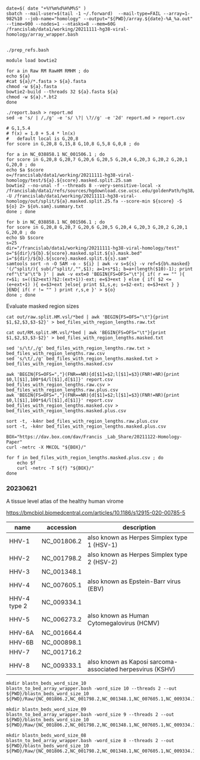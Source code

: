 



```

date=$( date "+%Y%m%d%H%M%S" )
sbatch --mail-user=$(tail -1 ~/.forward)  --mail-type=FAIL --array=1-982%10 --job-name="homology" --output="${PWD}/array.${date}-%A_%a.out" --time=900 --nodes=1 --ntasks=8 --mem=60G /francislab/data1/working/20211111-hg38-viral-homology/array_wrapper.bash

```


```

./prep_refs.bash

```

```
module load bowtie2

for a in Raw RM RawHM RMHM ; do
echo ${a}
#cat ${a}/*.fasta > ${a}.fasta
chmod -w ${a}.fasta
bowtie2-build --threads 32 ${a}.fasta ${a}
chmod -w ${a}.*.bt2
done

```




```
./report.bash > report.md
sed -e 's/ | /,/g' -e 's/ \?| \?//g' -e '2d' report.md > report.csv
```


```
# G,1,5.4
# f(x) = 1.0 + 5.4 * ln(x)
#	default local is G,20,8
for score in G,20,8 G,15,8 G,10,8 G,5,8 G,0,8 ; do 

for a in NC_038858.1 NC_001506.1 ; do
for score in G,20,8 G,20,7 G,20,6 G,20,5 G,20,4 G,20,3 G,20,2 G,20,1 G,20,0 ; do 
echo $a $score
o=/francislab/data1/working/20211111-hg38-viral-homology/test/${a}.${score}.masked.split.25.sam
bowtie2 --no-unal -f --threads 8 --very-sensitive-local -x /francislab/data1/refs/sources/hgdownload.cse.ucsc.edu/goldenPath/hg38/bigZips/latest/hg38.chrXYM_alts -U /francislab/data1/working/20211111-hg38-viral-homology/out/split/${a}.masked.split.25.fa --score-min ${score} -S ${o} 2> ${o%.sam}.summary.txt
done ; done
```

```
for b in NC_038858.1 NC_001506.1 ; do
for score in G,20,8 G,20,7 G,20,6 G,20,5 G,20,4 G,20,3 G,20,2 G,20,1 G,20,0 ; do 
echo $b $score
s=25
dir="/francislab/data1/working/20211111-hg38-viral-homology/test"
o="${dir}/${b}.${score}.masked.split.${s}.mask.bed"
i="${dir}/${b}.${score}.masked.split.${s}.sam"
samtools sort -n -O SAM -o - ${i} | awk -v s=${s} -v ref=${b%.masked} '(/^split/){ sub(/^split/,"",$1); a=1+s*$1; b=a+(length($10)-1); print ref"\t"a"\t"b }' | awk -v ext=0 'BEGIN{FS=OFS="\t"}{ if( r == "" ){ r=$1; s=(($2>ext)?$2:(ext+1))-ext; e=$3+ext } else { if( $2 <= (e+ext+1) ){ e=$3+ext }else{ print $1,s,e; s=$2-ext; e=$3+ext } } }END{ if( r != "" ) print r,s,e }' > ${o}
done ; done
```









Evaluate masked region sizes

```
cat out/raw.split.HM.vsl/*bed | awk 'BEGIN{FS=OFS="\t"}{print $1,$2,$3,$3-$2}' > bed_files_with_region_lengths.raw.txt 

cat out/RM.split.HM.vsl/*bed | awk 'BEGIN{FS=OFS="\t"}{print $1,$2,$3,$3-$2}' > bed_files_with_region_lengths.masked.txt 
```

```
sed 's/\t/,/g' bed_files_with_region_lengths.raw.txt > bed_files_with_region_lengths.raw.csv
sed 's/\t/,/g' bed_files_with_region_lengths.masked.txt > bed_files_with_region_lengths.masked.csv

awk 'BEGIN{FS=OFS=","}(FNR==NR){d[$1]=$2;l[$1]=$3}(FNR!=NR){print $0,l[$1],100*$4/l[$1],d[$1]}' report.csv bed_files_with_region_lengths.raw.csv > bed_files_with_region_lengths.raw.plus.csv
awk 'BEGIN{FS=OFS=","}(FNR==NR){d[$1]=$2;l[$1]=$3}(FNR!=NR){print $0,l[$1],100*$4/l[$1],d[$1]}' report.csv bed_files_with_region_lengths.masked.csv > bed_files_with_region_lengths.masked.plus.csv

sort -t, -k4nr bed_files_with_region_lengths.raw.plus.csv 
sort -t, -k4nr bed_files_with_region_lengths.masked.plus.csv 

```


```
BOX="https://dav.box.com/dav/Francis _Lab_Share/20211122-Homology-Paper"
curl -netrc -X MKCOL "${BOX}/"

for f in bed_files_with_region_lengths.masked.plus.csv ; do
	echo $f
	curl -netrc -T ${f} "${BOX}/"
done
```



###	20230621


A tissue level atlas of the healthy human virome

https://bmcbiol.biomedcentral.com/articles/10.1186/s12915-020-00785-5


| name | accession | description |
| --- | --- | --- |
| HHV-1 | NC_001806.2 | also known as Herpes Simplex type 1 (HSV-1) | 
| HHV-2 | NC_001798.2 | also known as Herpes Simplex type 2 (HSV-2) | 
| HHV-3 | NC_001348.1 |  | 
| HHV-4 | NC_007605.1 | also known as Epstein-Barr virus (EBV) | 
| HHV-4 type 2 | NC_009334.1 |  | 
| HHV-5 | NC_006273.2 | also known as Human Cytomegalovirus (HCMV) | 
| HHV-6A | NC_001664.4 |  | 
| HHV-6B | NC_000898.1 |  | 
| HHV-7 | NC_001716.2 |  | 
| HHV-8 | NC_009333.1 | also known as Kaposi sarcoma-associated herpesvirus (KSHV) | 




```
mkdir blastn_beds_word_size_10
blastn_to_bed_array_wrapper.bash -word_size 10 --threads 2 --out ${PWD}/blastn_beds_word_size_10 ${PWD}/Raw/{NC_001806.2,NC_001798.2,NC_001348.1,NC_007605.1,NC_009334.1,NC_006273.2,NC_001664.4,NC_000898.1,NC_001716.2,NC_009333.1}*fasta

mkdir blastn_beds_word_size_09
blastn_to_bed_array_wrapper.bash -word_size 9 --threads 2 --out ${PWD}/blastn_beds_word_size_10 ${PWD}/Raw/{NC_001806.2,NC_001798.2,NC_001348.1,NC_007605.1,NC_009334.1,NC_006273.2,NC_001664.4,NC_000898.1,NC_001716.2,NC_009333.1}*fasta

mkdir blastn_beds_word_size_08
blastn_to_bed_array_wrapper.bash -word_size 8 --threads 2 --out ${PWD}/blastn_beds_word_size_10 ${PWD}/Raw/{NC_001806.2,NC_001798.2,NC_001348.1,NC_007605.1,NC_009334.1,NC_006273.2,NC_001664.4,NC_000898.1,NC_001716.2,NC_009333.1}*fasta

```

